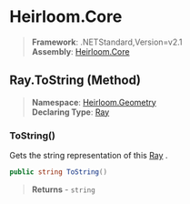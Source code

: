 # Heirloom.Core

> **Framework**: .NETStandard,Version=v2.1  
> **Assembly**: [Heirloom.Core][0]

## Ray.ToString (Method)

> **Namespace**: [Heirloom.Geometry][0]  
> **Declaring Type**: [Ray][1]

### ToString()

Gets the string representation of this [Ray][1] .

```cs
public string ToString()
```

> **Returns** - `string`

[0]: ../../../Heirloom.Core.md
[1]: ../Ray.md
